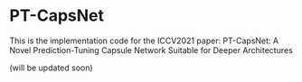 # PT-CapsNet
This is the implementation code for the ICCV2021 paper: PT-CapsNet: A Novel Prediction-Tuning Capsule Network Suitable for Deeper Architectures

(will be updated soon)
